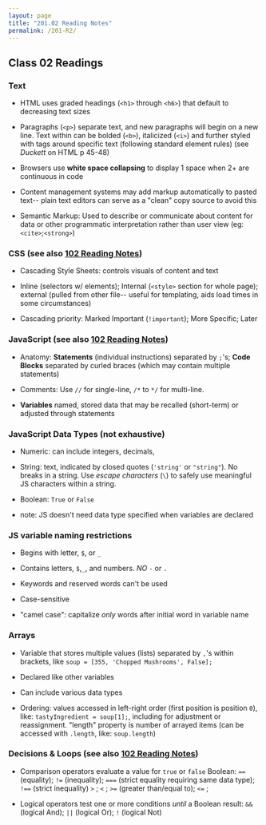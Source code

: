 ```yaml
---
layout: page
title: "201.02 Reading Notes"
permalink: /201-R2/
---
```


## Class 02 Readings

### Text

* HTML uses graded headings (`<h1>` through `<h6>`) that default to decreasing text sizes

* Paragraphs (`<p>`) separate text, and new paragraphs will begin on a new line. Text within can be bolded (`<b>`), italicized (`<i>`) and further styled with tags around specific text (following standard element rules) (see *Duckett* on HTML p 45-48)

* Browsers use **white space collapsing** to display 1 space when 2+ are continuous in code

* Content management systems may add markup automatically to pasted text-- plain text editors can serve as a "clean" copy source to avoid this

* Semantic Markup: Used to describe or communicate about content for data or other programmatic interpretation rather than user view (eg: `<cite>`;`<strong>`)

### CSS (see also [102 Reading Notes](https://robbmalexander.github.io/Reading-Notes/201-R5/))

* Cascading Style Sheets: controls visuals of content and text

* Inline (selectors w/ elements); Internal (`<style>` section for whole page); external (pulled from other file-- useful for templating, aids load times in some circumstances)

* Cascading priority: Marked Important (`!important`); More Specific; Later

### JavaScript (see also [102 Reading Notes](https://robbmalexander.github.io/Reading-Notes/201-R6/))

* Anatomy: **Statements** (individual instructions) separated by `;`'s; **Code Blocks** separated by curled braces (which may contain multiple statements)

* Comments: Use `//` for single-line, `/*` to `*/` for multi-line.

* **Variables** named, stored data that may be recalled (short-term) or adjusted through statements

### JavaScript Data Types (not exhaustive)

* Numeric: can include integers, decimals,

* String: text, indicated by closed quotes (`'string'` or `"string"`). No breaks in a string. Use *escape characters* (`\`) to safely use meaningful JS characters within a string.

* Boolean: `True` or `False`

* note: JS doesn't need data type specified when variables are declared

### JS variable naming restrictions

* Begins with letter, `$`, or `_`

* Contains letters, `$`,`_`, and numbers. *NO* `-` or `.`

* Keywords and reserved words can't be used

* Case-sensitive

* "camel case": capitalize *only* words after initial word in variable name

### Arrays

* Variable that stores multiple values (lists) separated by `,`'s within brackets, like `soup = [355, 'Chopped Mushrooms', False];`

* Declared like other variables

* Can include various data types

* Ordering: values accessed in left-right order (first position is position `0`), like: `tastyIngredient = soup[1];`, including for adjustment or reassignment. "length" property is number of arrayed items (can be accessed with `.length`, like: `soup.length`)

### Decisions & Loops (see also [102 Reading Notes](https://robbmalexander.github.io/Reading-Notes/102-08/))

* Comparison operators evaluate a value for `true` or `false` Boolean: `==` (equality); `!=` (inequality); `===` (strict equality requiring same data type); `!==` (strict inequality) `>` ; `<` ; `>=` (greater than/equal to); `<=` ;

* Logical operators test one or more conditions *until* a Boolean result: `&&` (logical And); `||` (logical Or); `!` (logical Not)
